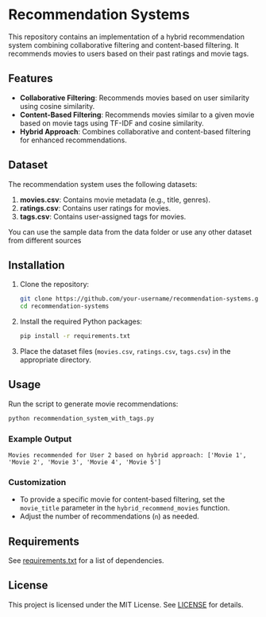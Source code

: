 
# Recommendation Systems

This repository contains an implementation of a hybrid recommendation system combining collaborative filtering and content-based filtering. It recommends movies to users based on their past ratings and movie tags.

## Features

- **Collaborative Filtering**: Recommends movies based on user similarity using cosine similarity.
- **Content-Based Filtering**: Recommends movies similar to a given movie based on movie tags using TF-IDF and cosine similarity.
- **Hybrid Approach**: Combines collaborative and content-based filtering for enhanced recommendations.

## Dataset

The recommendation system uses the following datasets:
1. **movies.csv**: Contains movie metadata (e.g., title, genres).
2. **ratings.csv**: Contains user ratings for movies.
3. **tags.csv**: Contains user-assigned tags for movies.

You can use the sample data from the data folder or use any other dataset from different sources

## Installation

1. Clone the repository:
   ```bash
   git clone https://github.com/your-username/recommendation-systems.git
   cd recommendation-systems
   ```

2. Install the required Python packages:
   ```bash
   pip install -r requirements.txt
   ```

3. Place the dataset files (`movies.csv`, `ratings.csv`, `tags.csv`) in the appropriate directory.

## Usage

Run the script to generate movie recommendations:
```bash
python recommendation_system_with_tags.py
```

### Example Output
```text
Movies recommended for User 2 based on hybrid approach: ['Movie 1', 'Movie 2', 'Movie 3', 'Movie 4', 'Movie 5']
```

### Customization
- To provide a specific movie for content-based filtering, set the `movie_title` parameter in the `hybrid_recommend_movies` function.
- Adjust the number of recommendations (`n`) as needed.


## Requirements

See [requirements.txt](requirements.txt) for a list of dependencies.

## License

This project is licensed under the MIT License. See [LICENSE](LICENSE) for details.
